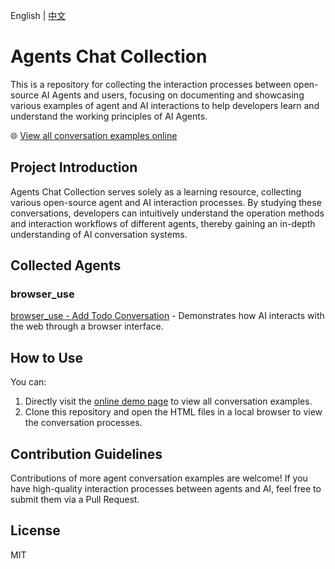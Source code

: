 English | [中文](README.md)

# Agents Chat Collection

This is a repository for collecting the interaction processes between open-source AI Agents and users, focusing on documenting and showcasing various examples of agent and AI interactions to help developers learn and understand the working principles of AI Agents.

🌐 [View all conversation examples online](https://fishisnow.github.io/agents-chat-collection/)

## Project Introduction

Agents Chat Collection serves solely as a learning resource, collecting various open-source agent and AI interaction processes. By studying these conversations, developers can intuitively understand the operation methods and interaction workflows of different agents, thereby gaining an in-depth understanding of AI conversation systems.

## Collected Agents

### browser_use

[browser_use - Add Todo Conversation](https://fishisnow.github.io/agents-chat-collection/browser_use/conversation_add_todo.html) - Demonstrates how AI interacts with the web through a browser interface.

## How to Use

You can:
1. Directly visit the [online demo page](https://fishisnow.github.io/agents-chat-collection/) to view all conversation examples.
2. Clone this repository and open the HTML files in a local browser to view the conversation processes.

## Contribution Guidelines

Contributions of more agent conversation examples are welcome! If you have high-quality interaction processes between agents and AI, feel free to submit them via a Pull Request.

## License

MIT